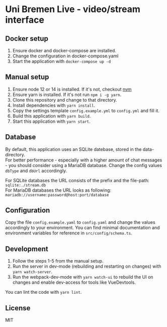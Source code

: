 # Uni Bremen Live - video/stream interface

## Docker setup
1. Ensure docker and docker-compose are installed.
2. Change the configuration in docker-compose.yaml
3. Start the application with `docker-compose up -d`

## Manual setup
1. Ensure node 12 or 14 is installed. If it's not, checkout [nvm](http://nvm.sh)
2. Ensure yarn is installed. If it's not run `npm i -g yarn`.
3. Clone this repository and change to that directory.
4. Install dependencies with `yarn install`.
5. Copy the settings template `config.example.yml` to `config.yml` and fill it.
6. Build this application with `yarn build`.
7. Start this application with `yarn start`.

## Database
By default, this application uses an SQLite datebase, stored in the data-directory.  
For better performance - especially with a higher amount of chat messages - you should consider using a MariaDB database.
Change the config values `dbType` and `dbUrl` accordingly.

For SQLite databases the URL consists of the prefix and the file-path: `sqlite:./stream.db`  
For MariaDB databases the URL looks as following: `mariadb://username:password@host:port/database`

## Configuration
Copy the file `config.example.yaml` to `config.yaml` and change the values accordingly to your environment.
You can find minimal documentation and environment variables for reference in `src/config/schema.ts`.

## Development
1. Follow the steps 1-5 from the manual setup.
2. Run the server in dev-mode (rebuilding and restarting on changes) with `yarn watch-server`.
3. Run the webpack-dev-mode with `yarn watch-ui` to rebuild the UI on changes and enable dev-access for tools like VueDevtools.

You can lint the code with `yarn lint`.

## License
MIT
